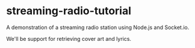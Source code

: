 # streaming-radio-tutorial
A demonstration of a streaming radio station using Node.js and Socket.io.

We'll be support for retrieving cover art and lyrics.
